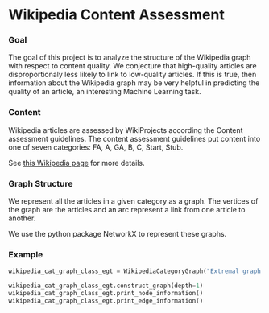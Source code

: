 # Wikipedia Content Assessment

### Goal

The goal of this project is to analyze the structure of the Wikipedia graph with respect to content quality. We conjecture that high-quality articles are disproportionaly less likely to link to low-quality articles. If this is true, then information about the Wikipedia graph may be very helpful in predicting the quality of an article, an interesting Machine Learning task.

### Content

Wikipedia articles are assessed by WikiProjects according the Content assessment guidelines. The content assessment guidelines put content into one of seven categories: FA, A, GA, B, C, Start, Stub.

See [this Wikipedia page](https://en.wikipedia.org/wiki/Wikipedia:Content_assessment) for more details.

### Graph Structure

We represent all the articles in a given category as a graph. The vertices of the graph are the articles and an arc represent a link from one article to another.

We use the python package NetworkX to represent these graphs.

### Example

```python
wikipedia_cat_graph_class_egt = WikipediaCategoryGraph("Extremal graph theory")

wikipedia_cat_graph_class_egt.construct_graph(depth=1)
wikipedia_cat_graph_class_egt.print_node_information()
wikipedia_cat_graph_class_egt.print_edge_information()
```